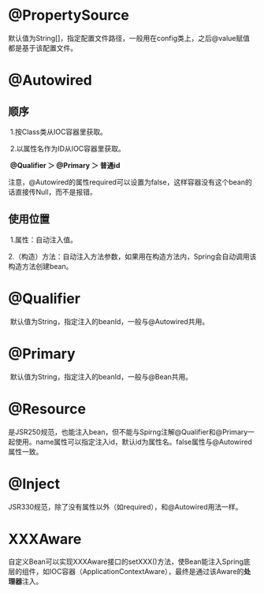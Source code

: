 # @PropertySource

​	默认值为String[]，指定配置文件路径，一般用在config类上，之后@value赋值都是基于该配置文件。



# @Autowired

## 	顺序

​			1.按Class类从IOC容器里获取。

​			2.以属性名作为ID从IOC容器里获取。

​				**@Qualifier ＞ @Primary ＞ 普通id**

​			注意，@Autowired的属性required可以设置为false，这样容器没有这个bean的话直接传Null，而不是报错。

## 	使用位置

​			1.属性：自动注入值。

​			2.（构造）方法：自动注入方法参数，如果用在构造方法内，Spring会自动调用该构造方法创建bean。

# @Qualifier

​	默认值为String，指定注入的beanId，一般与@Autowired共用。



# @Primary

​	默认值为String，指定注入的beanId，一般与@Bean共用。



# @Resource

​	是JSR250规范，也能注入bean，但不能与Spirng注解@Qualifier和@Primary一起使用。name属性可以指定注入id，默认id为属性名。false属性与@Autowired属性一致。



# @Inject

​	JSR330规范，除了没有属性以外（如required），和@Autowired用法一样。



# XXXAware

​	自定义Bean可以实现XXXAware接口的setXXX()方法，使Bean能注入Spring底层的组件，如IOC容器（ApplicationContextAware），最终是通过该Aware的**处理器**注入。